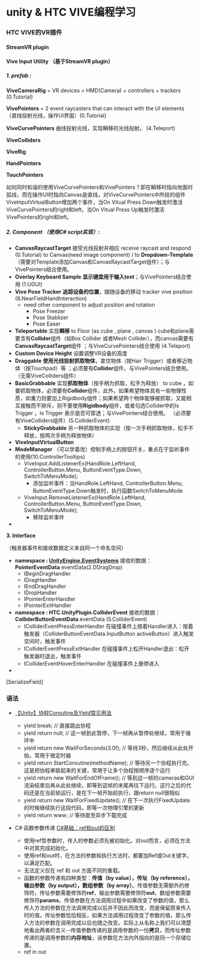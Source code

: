 # unity & HTC VIVE编程学习



### HTC VIVE的VR插件

#### StreamVR plugin



#### Vive Input Utility （基于StreamVR plugin）

##### 1. prefab : 

**ViveCameraRig** = VR devices = HMD(Camera) + controllers + trackers (0.Tutorial)

**VivePointers** = 2 event raycasters that can interact with the UI elements（直线投射光线，操作UI界面）(0.Tutorial)

**ViveCurvePointers** 曲线投射光线，实现瞬移的光线投射。 (4.Teleport)

**ViveColliders**

**ViveRig**

**HandPointers**

**TouchPointers**





如何同时和谐的使用ViveCurvePointers和VivePointers？即在瞬移时指向地面时弧线，而在操作UI时指向Canvas是直线，对ViveCurvePointers中所挂的组件ViveInputVirtualButton增加两个事件，当On Vitual Press Down触发时激活ViveCurvePointers的right和left，当On Vitual Press Up触发时激活VivePointers的right和left。



##### 2. Component （使用C# script实现）:

+ **CanvasRaycastTarget**       接受光线投射并相应 receive raycast and respond (0.Tutorial)     to  Canvas(need image component) / to **Dropdown-Template** （需要对Template添加Canvas和CanvasRaycastTarget组件）；与VivePointers结合使用。
+ **Overlay Keyboard Sample**     **显示键盘用于输入text**；与VivePointers结合使用 (1.UGUI)
+ **Vive Pose Tracker**     **追踪设备的位置**，跟随设备的移动 tracker vive position (8.NearFieldHandInteraction)
  + need other component to adjust position and rotation
    + Pose Freezer
    + Pose Stablizer
    + Pose Easer
+ **Teleportable**    实现**瞬移**    to Floor (as cube , plane , canvas )     cube和plane需要含有**Collider**组件（如Box Collider 或者Mesh Collider），而canvas需要有**CanvasRaycastTarget**组件 ；与ViveCurvePointers结合使用 (4.Teleport)
+ **Custom Device Height**  设置调整VR设备的高度
+ **Draggable**     **使用光线投射抓取物体**，拿住物体（按Hair Trigger）或者移近物体（按Touchpad）等 ；必须要有**Collider**组件，与VivePointers结合使用。（无需ViveColliders组件）
+ **BasicGrabbable**    实现**抓取物体**（按手柄为抓取，松手为释放）   to cube ，如要抓取物体，必须要有**Collider**组件，此外，如果希望物体具有一些物理性质，如重力则要加上Rigidbody组件；如果希望两个物体能够被抓取，又能相互接触而不排斥，则不要使用**Rigidbody**组件，或者勾选Collider中的Is Trigger ，Is Trigger 表示是否可穿透；与VivePointers结合使用。 （必须要有ViveColliders组件）(5.ColliderEvent)
  + **StickyGrabbable**    另一种抓取物体的实现（按一次手柄抓取物体，松手不释放，按两次手柄为释放物体）
+ **ViveInputVirtualButton**    
+ **ModeManager** （可以学着改）控制手柄上的按钮开关，重点在于监听事件的使用(10.ControllerTooltips)
  + ViveInput.AddListenerEx(HandRole.LeftHand, ControllerButton.Menu, ButtonEventType.Down, SwitchToMenuMode);
    + 添加监听事件：当HandRole.LeftHand, ControllerButton.Menu, ButtonEventType.Down触发时，执行函数SwitchToMenuMode
  + ViveInput.RemoveListenerEx(HandRole.LeftHand, ControllerButton.Menu, ButtonEventType.Down, SwitchToMenuMode);
    + 移除监听事件
+ 



**3. Interface**

（触发器事件和接收数据定义来自同一个命名空间）

+ **namespace : [UnityEngine.EventSystems](https://docs.unity3d.com/Packages/com.unity.ugui@1.0/api/UnityEngine.EventSystems.html)**    接收的数据：**PointerEventData** eventData(2.DDragDrop)
  + IBeginDragHandler
  + IDragHandler
  + IEndDragHandler
  + IDropHandler
  + IPointerEnterHandler
  + IPointerExitHandler
+ **namespace : HTC.UnityPlugin.ColliderEvent**       接收的数据：**ColliderButtonEventData** eventData (5.ColliderEvent)
  + IColliderEventPressEnterHandler    在碰撞事件上按着Handler进入：按着触发器（ColliderButtonEventData.InputButton activeButton）进入触发空间时，触发事件
  + IColliderEventPressExitHandler    在碰撞事件上松开Handler退出：松开触发器时退出，触发事件
  + IColliderEventHoverEnterHandler     在碰撞事件上悬停进入
+ 



[SerializeField]







### 语法

+ [【Unity】协程Coroutine及Yield常见用法](https://www.cnblogs.com/guxin/p/unity-how-to-use-coroutine-and-yield.html)
  + yield break; // 直接跳出协程
  + yield return null; // 这一帧到此暂停，下一帧再从暂停处继续，常用于循环中
  + yield return new WaitForSeconds(3.0f); // 等待3秒，然后继续从此处开始，常用于做定时器
  + yield return StartCoroutine(methodName); // 等待另一个协程执行完。这是把协程串联起来的关键，常用于让多个协程按顺序逐个运行
  + yield return new WaitForEndOfFrame(); // 等到这一帧的cameras和GUI渲染结束后再从此处继续，即等到这帧的末尾再往下运行。这行之后的代码还是在当前帧运行，是在下一帧开始前执行，跟return null很相似
  + yield return new WaitForFixedUpdate(); // 在下一次执行FixedUpdate的时候继续执行这段代码，即等一次物理引擎的更新
  + yield return www; // 等待直至异步下载完成

+ C# 函数参数传递    [C#基础：ref和out的区别](https://www.cnblogs.com/gjahead/archive/2008/02/28/1084871.html)
  + 使用ref型参数时，传入的参数必须先被初始化。对out而言，必须在方法中对其完成初始化。
  + 使用ref和out时，在方法的参数和执行方法时，都要加Ref或Out关键字。以满足匹配。
  + 无法定义仅在 ref 和 out 方面不同的重载。
  + 函数的参数传递有四种类型：**传值（by value），传址（by reference），输出参数（by output），数组参数（by array）**。传值参数无需额外的修饰符，传址参数需要修饰符**ref**，输出参数需要修饰符**out**，数组参数需要修饰符**params**。传值参数在方法调用过程中如果改变了参数的值，那么传入方法的参数在方法调用完成以后并不因此而改变，而是保留原来传入时的值。传址参数恰恰相反，如果方法调用过程改变了参数的值，那么传入方法的参数在调用完成以后也随之改变。实际上从名称上我们可以清楚地看出两者的含义--传值参数传递的是调用参数的一份**拷贝**，而传址参数传递的是调用参数的**内存地址**，该参数在方法内外指向的是同一个存储位置。
  + ref    in    out

